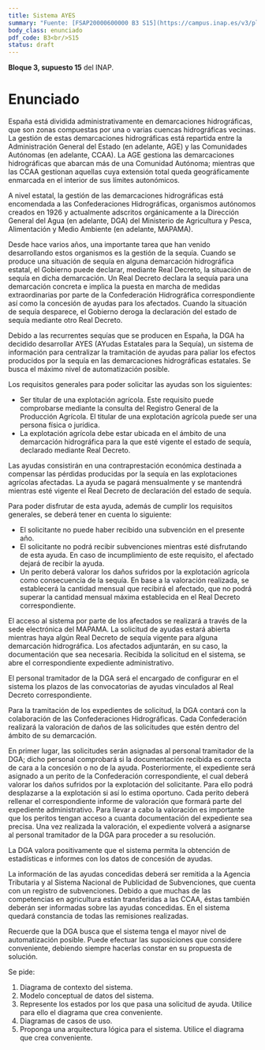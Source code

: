 ```yaml
---
title: Sistema AYES
summary: "Fuente: [FSAP20000600000 B3 S15](https://campus.inap.es/v3/pluginfile.php/1664943/mod_folder/content/0/Bloque_3_Supuesto_5_AYES_Enunciado.pdf) ([Solución](https://campus.inap.es/v3/pluginfile.php/1664943/mod_folder/content/0/Bloque_3_Supuesto_15_AYES_Solucion.Revision11Junio_mod2021.pdf))"
body_class: enunciado
pdf_code: B3<br/>S15
status: draft
---
```


**Bloque 3, supuesto 15** del INAP.

# Enunciado

España está dividida administrativamente en demarcaciones hidrográficas,
que son zonas compuestas por una o varias cuencas hidrográficas vecinas.
La gestión de estas demarcaciones hidrográficas está repartida entre la
Administración General del Estado (en adelante, AGE) y las Comunidades
Autónomas (en adelante, CCAA). La AGE gestiona las demarcaciones
hidrográficas que abarcan más de una Comunidad Autónoma; mientras que
las CCAA gestionan aquellas cuya extensión total queda geográficamente
enmarcada en el interior de sus límites autonómicos.

A nivel estatal, la gestión de las demarcaciones hidrográficas está
encomendada a las Confederaciones Hidrográficas, organismos autónomos
creados en 1926 y actualmente adscritos orgánicamente a la Dirección
General del Agua (en adelante, DGA) del Ministerio de Agricultura y Pesca,
Alimentación y Medio Ambiente (en adelante, MAPAMA).

Desde hace varios años, una importante tarea que han venido desarrollando
estos organismos es la gestión de la sequía. Cuando se produce una
situación de sequía en alguna demarcación hidrográfica estatal, el Gobierno
puede declarar, mediante Real Decreto, la situación de sequía en dicha
demarcación. Un Real Decreto declara la sequía para una demarcación
concreta e implica la puesta en marcha de medidas extraordinarias por
parte de la Confederación Hidrográfica correspondiente así como la
concesión de ayudas para los afectados. Cuando la situación de sequía
desparece, el Gobierno deroga la declaración del estado de sequía mediante
otro Real Decreto.

Debido a las recurrentes sequías que se producen en España, la DGA ha
decidido desarrollar AYES (AYudas Estatales para la Sequía), un sistema de
información para centralizar la tramitación de ayudas para paliar los efectos
producidos por la sequía en las demarcaciones hidrográficas estatales. Se
busca el máximo nivel de automatización posible.

Los requisitos generales para poder solicitar las ayudas son los siguientes:

* Ser titular de una explotación agrícola. Este requisito puede
comprobarse mediante la consulta del Registro General de la
Producción Agrícola. El titular de una explotación agrícola puede ser
una persona física o jurídica.
* La explotación agrícola debe estar ubicada en el ámbito de una
demarcación hidrográfica para la que esté vigente el estado de
sequía, declarado mediante Real Decreto.

Las ayudas consistirán en una contraprestación económica destinada a
compensar las pérdidas producidas por la sequía en las explotaciones
agrícolas afectadas. La ayuda se pagará mensualmente y se mantendrá
mientras esté vigente el Real Decreto de declaración del estado de sequía.

Para poder disfrutar de esta ayuda, además de cumplir los requisitos
generales, se deberá tener en cuenta lo siguiente:

* El solicitante no puede haber recibido una subvención en el presente
año.
* El solicitante no podrá recibir subvenciones mientras esté disfrutando
de esta ayuda. En caso de incumplimiento de este requisito, el
afectado dejará de recibir la ayuda.
* Un perito deberá valorar los daños sufridos por la explotación agrícola
como consecuencia de la sequía. En base a la valoración realizada, se
establecerá la cantidad mensual que recibirá el afectado, que no
podrá superar la cantidad mensual máxima establecida en el Real
Decreto correspondiente.

El acceso al sistema por parte de los afectados se realizará a través de la
sede electrónica del MAPAMA. La solicitud de ayudas estará abierta mientras
haya algún Real Decreto de sequía vigente para alguna demarcación
hidrográfica. Los afectados adjuntarán, en su caso, la documentación que
sea necesaria. Recibida la solicitud en el sistema, se abre el correspondiente
expediente administrativo.

El personal tramitador de la DGA será el encargado de configurar en el
sistema los plazos de las convocatorias de ayudas vinculados al Real
Decreto correspondiente.

Para la tramitación de los expedientes de solicitud, la DGA contará con la
colaboración de las Confederaciones Hidrográficas. Cada Confederación
realizará la valoración de daños de las solicitudes que estén dentro del
ámbito de su demarcación.

En primer lugar, las solicitudes serán asignadas al personal tramitador de la
DGA; dicho personal comprobará si la documentación recibida es correcta
de cara a la concesión o no de la ayuda. Posteriormente, el expediente será
asignado a un perito de la Confederación correspondiente, el cual deberá
valorar los daños sufridos por la explotación del solicitante. Para ello podrá
desplazarse a la explotación si así lo estima oportuno. Cada perito deberá
rellenar el correspondiente informe de valoración que formará parte del
expediente administrativo. Para llevar a cabo la valoración es importante
que los peritos tengan acceso a cuanta documentación del expediente sea
precisa. Una vez realizada la valoración, el expediente volverá a asignarse
al personal tramitador de la DGA para proceder a su resolución.

La DGA valora positivamente que el sistema permita la obtención de
estadísticas e informes con los datos de concesión de ayudas.

La información de las ayudas concedidas deberá ser remitida a la Agencia
Tributaria y al Sistema Nacional de Publicidad de Subvenciones, que cuenta
con un registro de subvenciones. Debido a que muchas de las competencias
en agricultura están transferidas a las CCAA, éstas también deberán ser
informadas sobre las ayudas concedidas. En el sistema quedará constancia
de todas las remisiones realizadas.

Recuerde que la DGA busca que el sistema tenga el mayor nivel de
automatización posible. Puede efectuar las suposiciones que considere
conveniente, debiendo siempre hacerlas constar en su propuesta de
solución.

Se pide:

1. Diagrama de contexto del sistema.
2. Modelo conceptual de datos del sistema.
3. Represente los estados por los que pasa una solicitud de
ayuda. Utilice para ello el diagrama que crea conveniente.
4. Diagramas de casos de uso.
5. Proponga una arquitectura lógica para el sistema. Utilice el
diagrama que crea conveniente.
